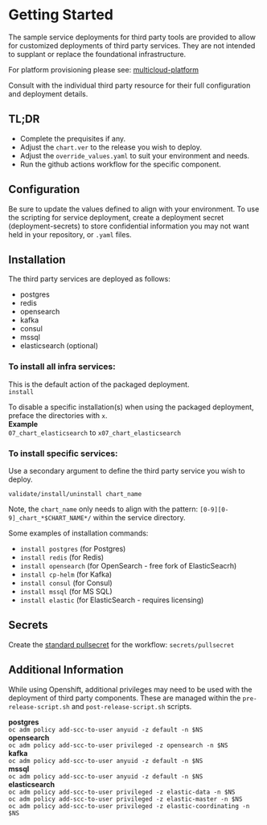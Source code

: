 # Getting Started

The sample service deployments for third party tools are provided to allow for customized deployments of third party services. They are not intended to supplant or replace the foundational infrastructure. 

For platform provisioning please see: [multicloud-platform](https://github.com/genesys/multicloud-platform)

Consult with the individual third party resource for their full configuration and deployment details.

## TL;DR
- Complete the prequisites if any.
- Adjust the `chart.ver` to the release you wish to deploy.
- Adjust the `override_values.yaml` to suit your environment and needs.
- Run the github actions workflow for the specific component.

## Configuration

Be sure to update the values defined to align with your environment.
To use the scripting for service deployment, create a deployment secret (deployment-secrets) to store confidential information you may not want held in your repository, or `.yaml` files. 

## Installation
The third party services are deployed as follows:

- postgres
- redis
- opensearch
- kafka
- consul
- mssql
- elasticsearch (optional)

### To install all infra services:
This is the default action of the packaged deployment.   
`install`

To disable a specific installation(s) when using the packaged deployment, preface the directories with `x`.   
**Example**   
`07_chart_elasticsearch` to `x07_chart_elasticsearch`
### To install specific services:
Use a secondary argument to define the third party service you wish to deploy. 

`validate/install/uninstall chart_name`

Note, the `chart_name` only needs to align with the pattern: `[0-9][0-9]_chart_*$CHART_NAME*/` within the service directory.

Some examples of installation commands:

- `install postgres` (for Postgres)
- `install redis` (for Redis)
- `install opensearch` (for OpenSearch - free fork of ElasticSeacrh)
- `install cp-helm` (for Kafka)
- `install consul` (for Consul)
- `install mssql` (for MS SQL)
- `install elastic` (for ElasticSearch - requires licensing)

## Secrets 
Create the [standard pullsecret](../#-considerations) for the workflow: 
`secrets/pullsecret`

## Additional Information

While using Openshift, additional privileges may need to be used with the deployment of third party components. These are managed within the `pre-release-script.sh` and `post-release-script.sh` scripts.

**postgres**   
`oc adm policy add-scc-to-user anyuid -z default -n $NS`   
**opensearch**   
`oc adm policy add-scc-to-user privileged -z opensearch -n $NS`  
**kafka**   
`oc adm policy add-scc-to-user anyuid -z default -n $NS`  
**mssql**   
`oc adm policy add-scc-to-user anyuid -z default -n $NS`  
**elasticsearch**   
`oc adm policy add-scc-to-user privileged -z elastic-data -n $NS`   
`oc adm policy add-scc-to-user privileged -z elastic-master -n $NS`   
`oc adm policy add-scc-to-user privileged -z elastic-coordinating -n $NS`   
